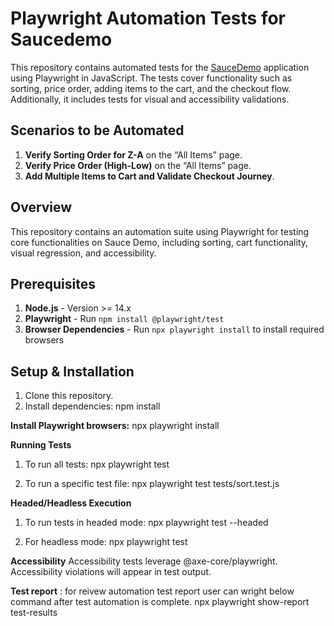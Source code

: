 
# Playwright Automation Tests for Saucedemo

This repository contains automated tests for the [SauceDemo](https://www.saucedemo.com/) application using Playwright in JavaScript. The tests cover functionality such as sorting, price order, adding items to the cart, and the checkout flow. Additionally, it includes tests for visual and accessibility validations.

## Scenarios to be Automated

1. **Verify Sorting Order for Z-A** on the “All Items” page.
2. **Verify Price Order (High-Low)** on the “All Items” page.
3. **Add Multiple Items to Cart and Validate Checkout Journey**.

## Overview
   This repository contains an automation suite using Playwright for testing core functionalities on Sauce Demo, including     sorting, cart functionality, visual regression, and accessibility.

## Prerequisites
1. **Node.js** - Version >= 14.x
2. **Playwright** - Run `npm install @playwright/test`
3. **Browser Dependencies** - Run `npx playwright install` to install required browsers

## Setup & Installation
1. Clone this repository.
2. Install dependencies:
   npm install

**Install Playwright browsers:**
   npx playwright install

**Running Tests**
1. To run all tests:
      npx playwright test

2. To run a specific test file:
      npx playwright test tests/sort.test.js

**Headed/Headless Execution**
1. To run tests in headed mode:
      npx playwright test --headed
   
2. For headless mode:
      npx playwright test

**Accessibility**
   Accessibility tests leverage @axe-core/playwright. Accessibility violations will appear in test output.

**Test report** : for reivew automation test report user can wright below command after test automation is complete.
	npx playwright show-report test-results
